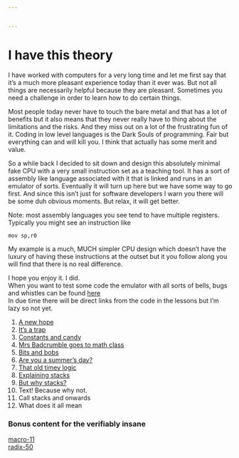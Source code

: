 ```yaml
---


---
```


<h1 id="i-have-this-theory">I have this theory</h1>
<p>I have worked with computers for a very long time and let me first say that it’s a much more pleasant experience today than it ever was. But not all things are necessarily helpful because they are pleasant. Sometimes you need a challenge in order to learn how to do certain things.</p>
<p>Most people today never have to touch the bare metal and that has a lot of benefits but it also means that they never really have to thing about the limitations and the risks. And they miss out on a lot of the frustrating fun of it. Coding in low level languages is the Dark Souls of programming. Fair but everything can and will kill you. I think that actually has some merit and value.</p>
<p>So a while back I decided to sit down and design this absolutely minimal fake CPU with a very small instruction set as a teaching tool. It has a sort of assembly like language associated with it that is linked and runs in an emulator of sorts. Eventually it will turn up here but we have some way to go first. And since this isn’t just for software developers I warn you there will be some duh obvious moments. But relax, it will get better.</p>
<p>Note: most assembly languages you see tend to have multiple registers. Typically you might see an instruction like</p>
<pre><code>mov sp,r0
</code></pre>
<p>My example is a much, MUCH simpler CPU design which doesn’t have the luxury of having these instructions at the outset but it you follow along you will find that there is no real difference.</p>
<p>I hope you enjoy it. I did.<br>
When you want  to test some code the emulator with all sorts of bells, bugs and whistles can be found <a href="/oldie/emu.html">here</a><br>
In due time there will be direct links from the code in the lessons but I’m lazy so not yet.</p>
<ol>
<li><a href="/oldie/part1.html">A new hope</a></li>
<li><a href="/oldie/logical1.html">It’s a trap</a></li>
<li><a href="/oldie/constants.html">Constants and candy</a></li>
<li><a href="/oldie/arithmetic.html">Mrs Badcrumble goes to math class</a></li>
<li><a href="/oldie/bitops.html">Bits and bobs</a></li>
<li><a href="/oldie/comparisons.html">Are you a summer’s day?</a></li>
<li><a href="/oldie/logical2.html">That old timey logic</a></li>
<li><a href="/oldie/stacks1.html">Explaining stacks</a></li>
<li><a href="/oldie/stacks2.html">But why stacks?</a></li>
<li>Text! Because why not.</li>
<li>Call stacks and onwards</li>
<li>What does it all mean</li>
</ol>
<h3 id="bonus-content-for-the-verifiably-insane">Bonus content for the verifiably insane</h3>
<p><a href="/oldie/macro-11.html">macro-11</a><br>
<a href="/oldie/radix.html">radix-50</a></p>

